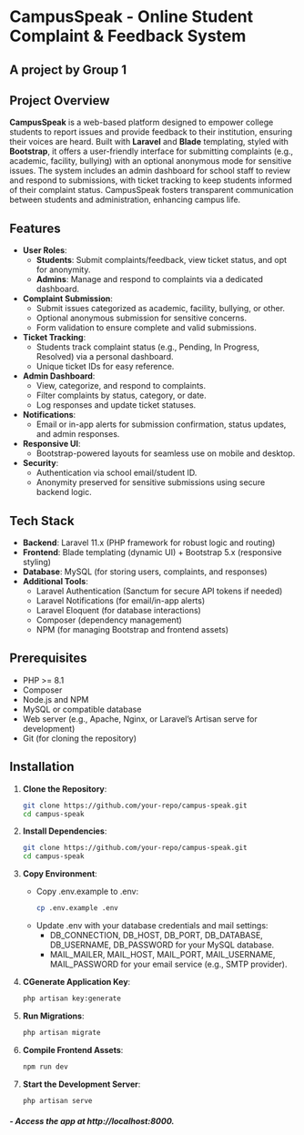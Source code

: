# CampusSpeak - Online Student Complaint & Feedback System
## A project by Group 1

## Project Overview
**CampusSpeak** is a web-based platform designed to empower college students to report issues and provide feedback to their institution, ensuring their voices are heard. Built with **Laravel** and **Blade** templating, styled with **Bootstrap**, it offers a user-friendly interface for submitting complaints (e.g., academic, facility, bullying) with an optional anonymous mode for sensitive issues. The system includes an admin dashboard for school staff to review and respond to submissions, with ticket tracking to keep students informed of their complaint status. CampusSpeak fosters transparent communication between students and administration, enhancing campus life.

## Features
- **User Roles**:
  - **Students**: Submit complaints/feedback, view ticket status, and opt for anonymity.
  - **Admins**: Manage and respond to complaints via a dedicated dashboard.
- **Complaint Submission**:
  - Submit issues categorized as academic, facility, bullying, or other.
  - Optional anonymous submission for sensitive concerns.
  - Form validation to ensure complete and valid submissions.
- **Ticket Tracking**:
  - Students track complaint status (e.g., Pending, In Progress, Resolved) via a personal dashboard.
  - Unique ticket IDs for easy reference.
- **Admin Dashboard**:
  - View, categorize, and respond to complaints.
  - Filter complaints by status, category, or date.
  - Log responses and update ticket statuses.
- **Notifications**:
  - Email or in-app alerts for submission confirmation, status updates, and admin responses.
- **Responsive UI**:
  - Bootstrap-powered layouts for seamless use on mobile and desktop.
- **Security**:
  - Authentication via school email/student ID.
  - Anonymity preserved for sensitive submissions using secure backend logic.

## Tech Stack
- **Backend**: Laravel 11.x (PHP framework for robust logic and routing)
- **Frontend**: Blade templating (dynamic UI) + Bootstrap 5.x (responsive styling)
- **Database**: MySQL (for storing users, complaints, and responses)
- **Additional Tools**:
  - Laravel Authentication (Sanctum for secure API tokens if needed)
  - Laravel Notifications (for email/in-app alerts)
  - Laravel Eloquent (for database interactions)
  - Composer (dependency management)
  - NPM (for managing Bootstrap and frontend assets)

## Prerequisites
- PHP >= 8.1
- Composer
- Node.js and NPM
- MySQL or compatible database
- Web server (e.g., Apache, Nginx, or Laravel’s Artisan serve for development)
- Git (for cloning the repository)

## Installation
1. **Clone the Repository**:
   ```bash
   git clone https://github.com/your-repo/campus-speak.git
   cd campus-speak

2. **Install Dependencies**:
   ```bash
   git clone https://github.com/your-repo/campus-speak.git
   cd campus-speak

3. **Copy Environment**:
    - Copy .env.example to .env:
        ```bash
        cp .env.example .env
    - Update .env with your database credentials and mail settings:
        - DB_CONNECTION, DB_HOST, DB_PORT, DB_DATABASE, DB_USERNAME, DB_PASSWORD for your MySQL database.
        - MAIL_MAILER, MAIL_HOST, MAIL_PORT, MAIL_USERNAME, MAIL_PASSWORD for your email service (e.g., SMTP provider).



4. **CGenerate Application Key**:
   ```bash
   php artisan key:generate

5. **Run Migrations**:
   ```bash
   php artisan migrate

6. **Compile Frontend Assets**:
   ```bash
   npm run dev

7. **Start the Development Server**:
   ```bash
   php artisan serve

##### - Access the app at http://localhost:8000.


